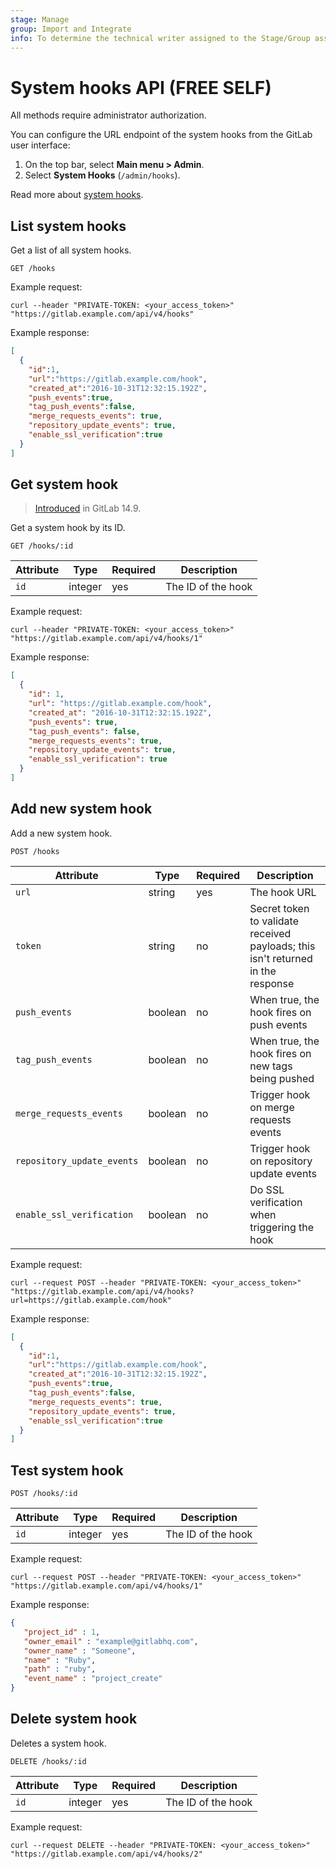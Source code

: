 ```yaml
---
stage: Manage
group: Import and Integrate
info: To determine the technical writer assigned to the Stage/Group associated with this page, see https://about.gitlab.com/handbook/product/ux/technical-writing/#assignments
---
```


# System hooks API **(FREE SELF)**

All methods require administrator authorization.

You can configure the URL endpoint of the system hooks from the GitLab user interface:

1. On the top bar, select **Main menu > Admin**.
1. Select **System Hooks** (`/admin/hooks`).

Read more about [system hooks](../administration/system_hooks.md).

## List system hooks

Get a list of all system hooks.

```plaintext
GET /hooks
```

Example request:

```shell
curl --header "PRIVATE-TOKEN: <your_access_token>" "https://gitlab.example.com/api/v4/hooks"
```

Example response:

```json
[
  {
    "id":1,
    "url":"https://gitlab.example.com/hook",
    "created_at":"2016-10-31T12:32:15.192Z",
    "push_events":true,
    "tag_push_events":false,
    "merge_requests_events": true,
    "repository_update_events": true,
    "enable_ssl_verification":true
  }
]
```

## Get system hook

> [Introduced](https://gitlab.com/gitlab-org/gitlab/-/merge_requests/81595) in GitLab 14.9.

Get a system hook by its ID.

```plaintext
GET /hooks/:id
```

| Attribute | Type | Required | Description |
| --------- | ---- | -------- | ----------- |
| `id` | integer | yes | The ID of the hook |

Example request:

```shell
curl --header "PRIVATE-TOKEN: <your_access_token>" "https://gitlab.example.com/api/v4/hooks/1"
```

Example response:

```json
[
  {
    "id": 1,
    "url": "https://gitlab.example.com/hook",
    "created_at": "2016-10-31T12:32:15.192Z",
    "push_events": true,
    "tag_push_events": false,
    "merge_requests_events": true,
    "repository_update_events": true,
    "enable_ssl_verification": true
  }
]
```

## Add new system hook

Add a new system hook.

```plaintext
POST /hooks
```

| Attribute | Type | Required | Description |
| --------- | ---- | -------- | ----------- |
| `url` | string | yes | The hook URL |
| `token` | string | no | Secret token to validate received payloads; this isn't returned in the response |
| `push_events` | boolean |  no | When true, the hook fires on push events |
| `tag_push_events` | boolean | no | When true, the hook fires on new tags being pushed |
| `merge_requests_events` | boolean | no | Trigger hook on merge requests events |
| `repository_update_events` | boolean | no | Trigger hook on repository update events |
| `enable_ssl_verification` | boolean | no | Do SSL verification when triggering the hook |

Example request:

```shell
curl --request POST --header "PRIVATE-TOKEN: <your_access_token>" "https://gitlab.example.com/api/v4/hooks?url=https://gitlab.example.com/hook"
```

Example response:

```json
[
  {
    "id":1,
    "url":"https://gitlab.example.com/hook",
    "created_at":"2016-10-31T12:32:15.192Z",
    "push_events":true,
    "tag_push_events":false,
    "merge_requests_events": true,
    "repository_update_events": true,
    "enable_ssl_verification":true
  }
]
```

## Test system hook

```plaintext
POST /hooks/:id
```

| Attribute | Type | Required | Description |
| --------- | ---- | -------- | ----------- |
| `id` | integer | yes | The ID of the hook |

Example request:

```shell
curl --request POST --header "PRIVATE-TOKEN: <your_access_token>" "https://gitlab.example.com/api/v4/hooks/1"
```

Example response:

```json
{
   "project_id" : 1,
   "owner_email" : "example@gitlabhq.com",
   "owner_name" : "Someone",
   "name" : "Ruby",
   "path" : "ruby",
   "event_name" : "project_create"
}
```

## Delete system hook

Deletes a system hook.

```plaintext
DELETE /hooks/:id
```

| Attribute | Type | Required | Description |
| --------- | ---- | -------- | ----------- |
| `id` | integer | yes | The ID of the hook |

Example request:

```shell
curl --request DELETE --header "PRIVATE-TOKEN: <your_access_token>" "https://gitlab.example.com/api/v4/hooks/2"
```
